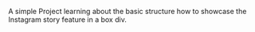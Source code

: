 A simple Project learning about the basic structure how to showcase the Instagram story feature in a box div.
